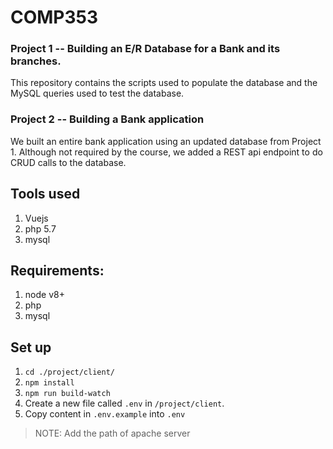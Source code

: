# COMP353

### Project 1 -- Building an E/R Database for a Bank and its branches.
This repository contains the scripts used to populate the database and the MySQL queries used to test the database.

### Project 2 -- Building a Bank application 
We built an entire bank application using an updated database from Project 1. Although not required by the course, we added a REST api endpoint to do CRUD calls to the database.

## Tools used
  1. Vuejs
  2. php 5.7
  3. mysql

## Requirements:
  1. node v8+
  2. php
  3. mysql 

## Set up
  1. `cd ./project/client/`
  2. `npm install`
  3. `npm run build-watch`
  4. Create a new file called `.env` in `/project/client`.
  5. Copy content in `.env.example` into `.env`
  > NOTE: Add the path of apache server
  


